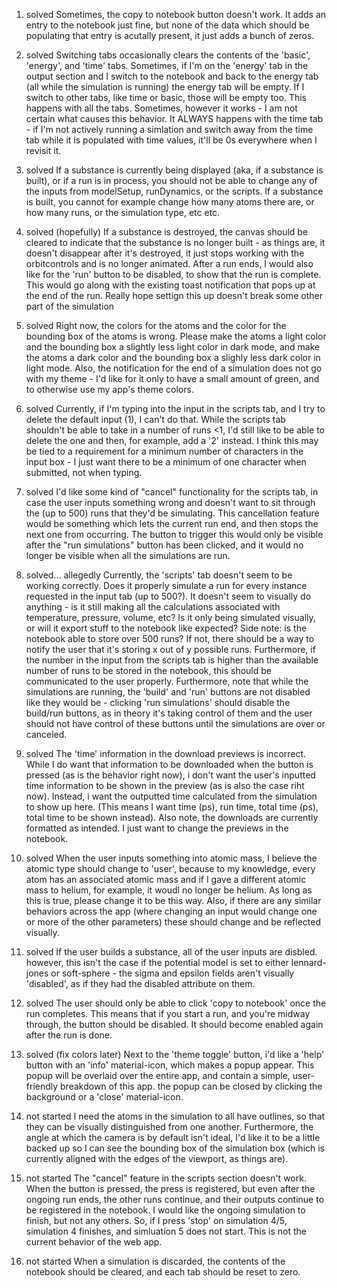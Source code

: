 1) solved
 Sometimes, the copy to notebook button doesn't work. It adds an entry to the notebook just fine, but none of the data which should be populating that entry is acutally present, it just adds a bunch of zeros. 

2) solved
Switching tabs occasionally clears the contents of the 'basic', 'energy', and 'time' tabs. Sometimes, if I'm on the 'energy' tab in the output section and I switch to the notebook and back to the energy tab (all while the simulation is running) the energy tab will be empty. If I switch to other tabs, like time or basic, those will be empty too. This happens with all the tabs. Sometimes, however it works - I am not certain what causes this behavior. It ALWAYS happens with the time tab - if I'm not actively running a simlation and switch away from the time tab while it is populated with time values, it'll be 0s everywhere when I revisit it.

3) solved
 If a substance is currently being displayed (aka, if a substance is built), or if a run is in process, you should not be able to change any of the inputs from modelSetup, runDynamics, or the scripts. If a substance is built, you cannot for example change how many atoms there are, or how many runs, or the simulation type, etc etc.

4) solved (hopefully)
If a substance is destroyed, the canvas should be cleared to indicate that the substance is no longer built - as things are, it doesn't disappear after it's destroyed, it just stops working with the orbitcontrols and is no longer animated. After a run ends, I would also like for the 'run' button to be disabled, to show that the run is complete. This would go along with the existing toast notification that pops up at the end of the run. Really hope settign this up doesn't break some other part of the simulation

5) solved
 Right now, the colors for the atoms and the color for the bounding box of the atoms is wrong. Please make the atoms a light color and the bounding box a slightly less light color in dark mode, and make the atoms a dark color and the bounding box a slighly less dark color in light mode. Also, the notification for the end of a simulation does not go with my theme - I'd like for it only to have a small amount of green, and to otherwise use my app's theme colors.

6) solved
Currently, if I'm typing into the input in the scripts tab, and I try to delete the default input (1), I can't do that. While the scripts tab shouldn't be able to take in a number of runs <1, I'd still like to be able to delete the one and then, for example, add a '2' instead. I think this may be tied to a requirement for a minimum number of characters in the input box - I just want there to be a minimum of one character when submitted, not when typing.

7) solved
 I'd like some kind of "cancel" functionality for the scripts tab, in case the user inputs something wrong and doesn't want to sit through the (up to 500) runs that they'd be simulating. This cancellation feature would be something which lets the current run end, and then stops the next one from occurring. The button to trigger this would only be visible after the "run simulations" button has been clicked, and it would no longer be visible when all the simulations are run.

8) solved... allegedly
Currently, the 'scripts' tab doesn't seem to be working correctly. Does it properly simulate a run for every instance requested in the input tab (up to 500?). It doesn't seem to visually do anything - is it still making all the calculations associated with temperature, pressure, volume, etc? Is it only being simulated visually, or will it export stuff to the notebook like expected? Side note: is the notebook able to store over 500 runs? If not, there should be a way to notify the user that it's storing x out of y possible runs. Furthermore, if the number in the input from the scripts tab is higher than the available number of runs to be stored in the notebook, this should be communicated to the user properly. Furthermore, note that while the simulations are running, the 'build' and 'run' buttons are not disabled like they would be - clicking 'run simulations' should disable the build/run buttons, as in theory it's taking control of them and the user should not have control of these buttons until the simulations are over or canceled.

9) solved
 The 'time' information in the download previews is incorrect. While I do want that information to be downloaded when the button is pressed (as is the behavior right now), i don't want the user's inputted time information to be shown in the preview (as is also the case riht now). Instead, i want the outputted time calculated from the simulation to show up here. (This means I want time (ps), run time, total time (ps), total time to be shown instead). Also note, the downloads are currently formatted as intended. I just want to change the previews in the notebook.

10) solved
 When the user inputs something into atomic mass, I believe the atomic type should change to 'user', because to my knowledge, every atom has an associated atomic mass and if I gave a different atomic mass to helium, for example, it woudl no longer be helium. As long as this is true, please change it to be this way. Also, if there are any similar behaviors across the app (where changing an input would change one or more of the other parameters) these should change and be reflected visually.

 11) solved
 If the user builds a substance, all of the user inputs are disbled. however, this isn't the case if the potential model is set to either lennard-jones or soft-sphere - the sigma and epsilon fields aren't visually 'disabled', as if they had the disabled attribute on them. 

 12) solved
 The user should only be able to click 'copy to notebook' once the run completes. This means that if you start a run, and you're midway through, the button should be disabled. It should become enabled again after the run is done.

 13) solved (fix colors later)
 Next to the 'theme toggle' button, i'd like a 'help' button with an 'info' material-icon, which makes a popup appear. This popup will be overlaid over the entire app, and contain a simple, user-friendly breakdown of this app. the popup can be closed by clicking the background or a 'close' material-icon.

 14) not started
 I need the atoms in the simulation to all have outlines, so that they can be visually distinguished from one another. Furthermore, the angle at which the camera is by default isn't ideal, I'd like it to be a little backed up so I can see the bounding box of the simulation box (which is currently aligned with the edges of the viewport, as things are).

 15) not started
 The "cancel" feature in the scripts section doesn't work. When the button is pressed, the press is registered, but even after the ongoing run ends, the other runs continue, and their outputs continue to be registered in the notebook. I would like the ongoing simulation to finish, but not any others. So, if I press 'stop' on simulation 4/5, simulation 4 finishes, and simluation 5 does not start. This is not the current behavior of the web app.

 16) not started
 When a simulation is discarded, the contents of the notebook should be cleared, and each tab should be reset to zero.